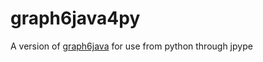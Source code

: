 # graph6java4py
A version of [graph6java](https://www.github.com/dragance106/graph6java) for use from python through jpype
